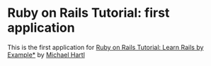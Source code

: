 # Ruby on Rails Tutorial: first application

This is the first application for 
[Ruby on Rails Tutorial: Learn Rails by Example*](http://railstutorial.org/)
by [Michael Hartl](http://michaelhartl.com/)
